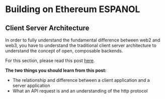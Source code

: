 # Building on Ethereum ESPANOL

## Client Server Architecture

In order to fully understand the fundamental difference between web2 and web3, you have to understand the traditional client server architecture to understand the concept of open, composable backends.

For this section, please read this post [here](https://www.freecodecamp.org/news/http-request-methods-explained/).

**The two things you should learn from this post:**

- The relationship and difference between a client application and a server application
- What an API request is and an understanding of the http protocol

